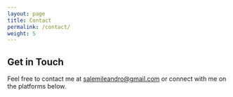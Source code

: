 ```yaml
---
layout: page
title: Contact
permalink: /contact/
weight: 5
---
```


<section class="contact-section py-5">
  <div class="container">
    <!-- Title -->
    <div class="row mb-4">
      <div class="col text-center">
        <h2 class="mb-3">Get in Touch</h2>
        <p class="text-muted">
          Feel free to contact me at 
          <a href="mailto:salemileandro@gmail.com" class="text-dark">salemileandro@gmail.com</a> 
          or connect with me on the platforms below.
        </p>
      </div>
    </div>
    <!-- Social Links -->
    <div class="row justify-content-center">
      <div class="col-md-8 text-center">
        <div class="social-links d-flex justify-content-center">
          <!-- GitHub -->
          <!--
          <a href="https://github.com/salemileandro" target="_blank" class="text-dark mx-3">
            <i class="fab fa-github fa-2x"></i>
          </a>
          -->
          <!-- LinkedIn -->
          <a href="https://www.linkedin.com/in/leandro-salemi/" target="_blank" class="text-dark mx-3">
            <i class="fab fa-linkedin fa-2x"></i>
          </a>
          <!-- Email -->
          <a href="mailto:salemileandro@gmail.com" class="text-dark mx-3">
            <i class="fas fa-envelope fa-2x"></i>
          </a>
        </div>
      </div>
    </div>
  </div>
</section>
